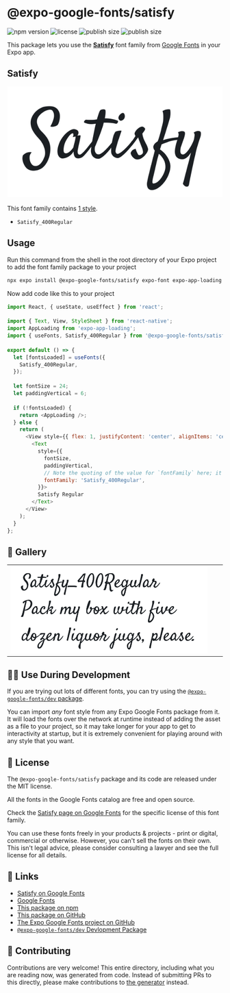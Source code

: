 # @expo-google-fonts/satisfy

![npm version](https://flat.badgen.net/npm/v/@expo-google-fonts/satisfy)
![license](https://flat.badgen.net/github/license/expo/google-fonts)
![publish size](https://flat.badgen.net/packagephobia/install/@expo-google-fonts/satisfy)
![publish size](https://flat.badgen.net/packagephobia/publish/@expo-google-fonts/satisfy)

This package lets you use the [**Satisfy**](https://fonts.google.com/specimen/Satisfy) font family from [Google Fonts](https://fonts.google.com/) in your Expo app.

## Satisfy

![Satisfy](./font-family.png)

This font family contains [1 style](#-gallery).

- `Satisfy_400Regular`

## Usage

Run this command from the shell in the root directory of your Expo project to add the font family package to your project
```sh
npx expo install @expo-google-fonts/satisfy expo-font expo-app-loading
```

Now add code like this to your project
```js
import React, { useState, useEffect } from 'react';

import { Text, View, StyleSheet } from 'react-native';
import AppLoading from 'expo-app-loading';
import { useFonts, Satisfy_400Regular } from '@expo-google-fonts/satisfy';

export default () => {
  let [fontsLoaded] = useFonts({
    Satisfy_400Regular,
  });

  let fontSize = 24;
  let paddingVertical = 6;

  if (!fontsLoaded) {
    return <AppLoading />;
  } else {
    return (
      <View style={{ flex: 1, justifyContent: 'center', alignItems: 'center' }}>
        <Text
          style={{
            fontSize,
            paddingVertical,
            // Note the quoting of the value for `fontFamily` here; it expects a string!
            fontFamily: 'Satisfy_400Regular',
          }}>
          Satisfy Regular
        </Text>
      </View>
    );
  }
};

```

## 🔡 Gallery


||||
|-|-|-|
|![Satisfy_400Regular](./Satisfy_400Regular.ttf.png)||||


## 👩‍💻 Use During Development

If you are trying out lots of different fonts, you can try using the [`@expo-google-fonts/dev` package](https://github.com/expo/google-fonts/tree/master/font-packages/dev#readme).

You can import *any* font style from any Expo Google Fonts package from it. It will load the fonts
over the network at runtime instead of adding the asset as a file to your project, so it may take longer
for your app to get to interactivity at startup, but it is extremely convenient
for playing around with any style that you want.

## 📖 License

The `@expo-google-fonts/satisfy` package and its code are released under the MIT license.

All the fonts in the Google Fonts catalog are free and open source.

Check the [Satisfy page on Google Fonts](https://fonts.google.com/specimen/Satisfy) for the specific license of this font family.

You can use these fonts freely in your products & projects - print or digital, commercial or otherwise. However, you can't sell the fonts on their own. This isn't legal advice, please consider consulting a lawyer and see the full license for all details.

## 🔗 Links

- [Satisfy on Google Fonts](https://fonts.google.com/specimen/Satisfy)
- [Google Fonts](https://fonts.google.com/)
- [This package on npm](https://www.npmjs.com/package/@expo-google-fonts/satisfy)
- [This package on GitHub](https://github.com/expo/google-fonts/tree/master/font-packages/satisfy)
- [The Expo Google Fonts project on GitHub](https://github.com/expo/google-fonts)
- [`@expo-google-fonts/dev` Devlopment Package](https://github.com/expo/google-fonts/tree/master/font-packages/dev)

## 🤝 Contributing

Contributions are very welcome! This entire directory, including what you are reading now, was generated from code. Instead of submitting PRs to this directly, please make contributions to [the generator](https://github.com/expo/google-fonts/tree/master/packages/generator) instead.
